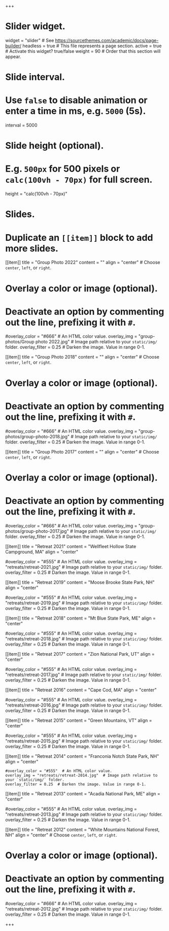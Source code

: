 +++
# Slider widget.
widget = "slider"  # See https://sourcethemes.com/academic/docs/page-builder/
headless = true  # This file represents a page section.
active = true  # Activate this widget? true/false
weight = 90  # Order that this section will appear.

# Slide interval.
# Use `false` to disable animation or enter a time in ms, e.g. `5000` (5s).
interval = 5000

# Slide height (optional).
# E.g. `500px` for 500 pixels or `calc(100vh - 70px)` for full screen.
height = "calc(100vh - 70px)"

# Slides.
# Duplicate an `[[item]]` block to add more slides.
[[item]]
  title = "Group Photo 2022"
  content = ""
  align = "center"  # Choose `center`, `left`, or `right`.

  # Overlay a color or image (optional).
  #   Deactivate an option by commenting out the line, prefixing it with `#`.
  #overlay_color = "#666"  # An HTML color value.
  overlay_img = "group-photos/Group photo 2022.jpg"  # Image path relative to your `static/img/` folder.
  overlay_filter = 0.25  # Darken the image. Value in range 0-1.
  
[[item]]
  title = "Group Photo 2018"
  content = ""
  align = "center"  # Choose `center`, `left`, or `right`.

  # Overlay a color or image (optional).
  #   Deactivate an option by commenting out the line, prefixing it with `#`.
  #overlay_color = "#666"  # An HTML color value.
  overlay_img = "group-photos/group-photo-2018.jpg"  # Image path relative to your `static/img/` folder.
  overlay_filter = 0.25  # Darken the image. Value in range 0-1.

[[item]]
  title = "Group Photo 2017"
  content = ""
  align = "center"  # Choose `center`, `left`, or `right`.

  # Overlay a color or image (optional).
  #   Deactivate an option by commenting out the line, prefixing it with `#`.
  #overlay_color = "#666"  # An HTML color value.
  overlay_img = "group-photos/group-photo-2017.jpg"  # Image path relative to your `static/img/` folder.
  overlay_filter = 0.25  # Darken the image. Value in range 0-1.

[[item]]
  title = "Retreat 2021"
  content = "Wellfleet Hollow State Campground, MA"
  align = "center"

  #overlay_color = "#555"  # An HTML color value.
  overlay_img = "retreats/retreat-2021.jpg"  # Image path relative to your `static/img/` folder.
  overlay_filter = 0.25  # Darken the image. Value in range 0-1.

[[item]]
  title = "Retreat 2019"
  content = "Moose Brooke State Park, NH"
  align = "center"

  #overlay_color = "#555"  # An HTML color value.
  overlay_img = "retreats/retreat-2019.jpg"  # Image path relative to your `static/img/` folder.
  overlay_filter = 0.25  # Darken the image. Value in range 0-1.

[[item]]
  title = "Retreat 2018"
  content = "Mt Blue State Park, ME"
  align = "center"

  #overlay_color = "#555"  # An HTML color value.
  overlay_img = "retreats/retreat-2018.jpg"  # Image path relative to your `static/img/` folder.
  overlay_filter = 0.25  # Darken the image. Value in range 0-1.

[[item]]
  title = "Retreat 2017"
  content = "Zion National Park, UT"
  align = "center"

  #overlay_color = "#555"  # An HTML color value.
  overlay_img = "retreats/retreat-2017.jpg"  # Image path relative to your `static/img/` folder.
  overlay_filter = 0.25  # Darken the image. Value in range 0-1.

[[item]]
  title = "Retreat 2016"
  content = "Cape Cod, MA"
  align = "center"

  #overlay_color = "#555"  # An HTML color value.
  overlay_img = "retreats/retreat-2016.jpg"  # Image path relative to your `static/img/` folder.
  overlay_filter = 0.25  # Darken the image. Value in range 0-1.

[[item]]
  title = "Retreat 2015"
  content = "Green Mountains, VT"
  align = "center"

  #overlay_color = "#555"  # An HTML color value.
  overlay_img = "retreats/retreat-2015.jpg"  # Image path relative to your `static/img/` folder.
  overlay_filter = 0.25  # Darken the image. Value in range 0-1.

[[item]]
    title = "Retreat 2014"
    content = "Franconia Notch State Park, NH"
    align = "center"

    #overlay_color = "#555"  # An HTML color value.
    overlay_img = "retreats/retreat-2014.jpg"  # Image path relative to your `static/img/` folder.
    overlay_filter = 0.25  # Darken the image. Value in range 0-1.

[[item]]
  title = "Retreat 2013"
  content = "Acadia National Park, ME"
  align = "center"

  #overlay_color = "#555"  # An HTML color value.
  overlay_img = "retreats/retreat-2013.jpg"  # Image path relative to your `static/img/` folder.
  overlay_filter = 0.25  # Darken the image. Value in range 0-1.

[[item]]
  title = "Retreat 2012"
  content = "White Mountains National Forest, NH"
  align = "center"  # Choose `center`, `left`, or `right`.

  # Overlay a color or image (optional).
  #   Deactivate an option by commenting out the line, prefixing it with `#`.
  #overlay_color = "#666"  # An HTML color value.
  overlay_img = "retreats/retreat-2012.jpg"  # Image path relative to your `static/img/` folder.
  overlay_filter = 0.25  # Darken the image. Value in range 0-1.

+++
